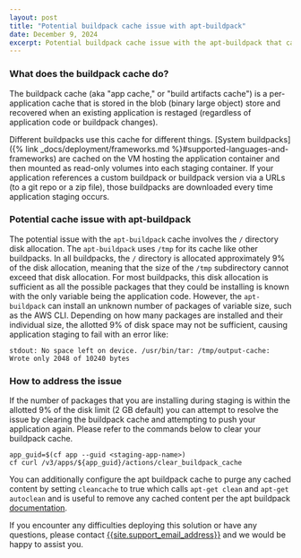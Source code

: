 ```yaml
---
layout: post
title: "Potential buildpack cache issue with apt-buildpack"
date: December 9, 2024
excerpt: Potential buildpack cache issue with the apt-buildpack that can cause application staging to fail
---
```


### What does the buildpack cache do?

The buildpack cache (aka "app cache," or "build artifacts cache") is a per-application cache that is stored in the blob (binary large object) store and recovered when an existing application is restaged (regardless of application code or buildpack changes).

Different buildpacks use this cache for different things. [System buildpacks]({% link _docs/deployment/frameworks.md %}#supported-languages-and-frameworks) are cached on the VM hosting the application container and then mounted as read-only volumes into each staging container. If your application references a custom buildpack or buildpack version via a URLs (to a git repo or a zip file), those buildpacks are downloaded every time application staging occurs.

### Potential cache issue with apt-buildpack 

The potential issue with the `apt-buildpack` cache involves the `/` directory disk allocation. The `apt-buildpack` uses `/tmp` for its cache like other buildpacks. In all buildpacks, the `/` directory is allocated approximately 9% of the disk allocation, meaning that the size of the `/tmp` subdirectory cannot exceed that disk allocation. For most buildpacks, this disk allocation is sufficient as all the possible packages that they could be installing is known with the only variable being the application code. However, the `apt-buildpack` can install an unknown number of packages of variable size, such as the AWS CLI. Depending on how many packages are installed and their individual size, the allotted 9% of disk space may not be sufficient, causing application staging to fail with an error like:

```shell
stdout: No space left on device. /usr/bin/tar: /tmp/output-cache: Wrote only 2048 of 10240 bytes
```

### How to address the issue

If the number of packages that you are installing during staging is within the allotted 9% of the disk limit (2 GB default) you can attempt to resolve the issue by clearing the buildpack cache and attempting to push your application again. Please refer to the commands below to clear your buildpack cache.

```shell
app_guid=$(cf app --guid <staging-app-name>)
cf curl /v3/apps/${app_guid}/actions/clear_buildpack_cache
```

You can additionally configure the apt buildpack cache to purge any cached content by setting `cleancache` to true which calls `apt-get clean` and `apt-get autoclean` and is useful to remove any cached content per the apt buildpack [documentation](https://github.com/cloudfoundry/apt-buildpack?tab=readme-ov-file#cloud-foundry-experimental-apt-buildpack).

If you encounter any difficulties deploying this solution or have any questions, please contact
[{{site.support_email_address}}]({{site.support_email}}) and we would be happy to assist you.
